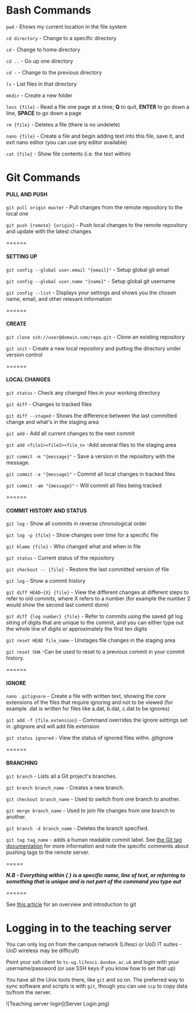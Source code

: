 # Bash Commands

`pwd` - Ehows my current location in the file system

`cd directory` - Change to a specific directory

`cd` - Change to home directory

`cd ..` - Go up one directory

`cd -` - Change to the previous directory

`ls` - List files in that directory

`mkdir` - Create a new folder

`less {file}` - Read a file one page at a time; __Q__ to quit, __ENTER__ to go down a line, __SPACE__ to go down a page

`rm {file}` - Deletes a file (there is no undelete)

`nano {file}` - Create a file and begin adding text into this file, save it, and exit nano editor (you can use any editor available)

`cat {file}` - Show file contents (i.e. the text within)

# Git Commands

#### PULL AND PUSH

`git pull origin master` - Pull changes from the remote repository to the local one

`git push {remote} {origin}` - Push local changes to the remote repository and update with the latest changes

======

#### SETTING UP

`git config --global user.email "{email}"` - Setup global git email

`git config --global user.name "{name}"` - Setup global git username

`git config --list` - Displays your settings and shows you the chosen name, email, and other relevant information

======

#### CREATE

`git clone ssh://user@domain.com/repo.git` - Clone an existing repository

`git init` - Create a new local repository and putting the directory under version control

======

#### LOCAL CHANGES

`git status` - Check any changed files in your working directory

`git diff` - Changes to tracked files

`git diff --staged` - Shows the difference between the last committed change and what's in the staging area

`git add` - Add all current changes to the next commit

`git add <file1><file2><file_n>` -Add several files to the staging area

`git commit -m "{message}"` - Save a version in the repository with the message.

`git commit -a "{message}"` - Commit all local changes in tracked files

`git commit -am "{message}"` - Will commit all files being tracked

======

#### COMMIT HISTORY AND STATUS

`git log` - Show all commits in reverse chronological order

`git log -p {file}` - Show changes over time for a specific file

`git blame {file}` - Who changed what and when in file

`git status` - Current status of the repository

`git checkout -- {file}` - Restore the last committed version of file

`git log` - Show a commit history

`git diff HEAD~{X} {file}` - View the different changes at different steps to refer to old commits, where X refers to a number (for example the number 2 would show the second last commit done)

`git diff {log number} {file}` - Refer to commits using the saved git log string of digits that are unique to the commit, and you can either type out the whole line of digits or approximately the first ten digits

`git reset HEAD file_name` - Unstages file changes in the staging area

`git reset SHA` -Can be used to reset to a previous commit in your commit history.

======

#### IGNORE

`nano .gitignore` - Create a file with written text, showing the core extensions of the files that require ignoring and not to be viewed (for example .dat is written for files like a.dat, b.dat, c.dat to be ignores)

`git add -f {file.extension}` - Command overrides the ignore settings set in .gitignore and will add file.extension

`git status ignored` - View the status of ignored files withn .gitignore

======

#### BRANCHING

`git branch` - Lists all a Git project's branches.

`git branch branch_name` - Creates a new branch.

`git checkout branch_name` - Used to switch from one branch to another.

`git merge branch_name` - Used to join file changes from one branch to another.

`git branch -d branch_name` - Deletes the branch specified.

`git tag tag_name` - adds a human readable commit label. See [the Git tag documentation](https://git-scm.com/book/en/v2/Git-Basics-Tagging) for more information and note the specific comments about pushing tags to the remote server.

=====

___N.B - Everything within {  } is a specific name, line of text, or referring to something that is unique and is not part of the command you type out___

======

See [this article](http://journals.plos.org/ploscompbiol/article?id=10.1371/journal.pcbi.1004668) for an overview and introduction to git

# Logging in to the teaching server

You can only log on from the campus network (Lifesci or UoD IT suites - UoD wireless may be difficult)

Point your ssh client to `ts-ug.lifesci.dundee.ac.uk` and login with your username/password (or use SSH keys if you know how to set that up)

You have all the Unix tools there, like `git` and so on. The preferred way to sync software and scripts is with `git`, though you can use `scp` to copy data to/from the server.

![Teaching server login](Server Login.png)